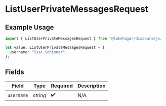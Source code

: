 # ListUserPrivateMessagesRequest

## Example Usage

```typescript
import { ListUserPrivateMessagesRequest } from "@lukehagar/discoursejs/sdk/models/operations";

let value: ListUserPrivateMessagesRequest = {
  username: "Isac.Schinner",
};
```

## Fields

| Field              | Type               | Required           | Description        |
| ------------------ | ------------------ | ------------------ | ------------------ |
| `username`         | *string*           | :heavy_check_mark: | N/A                |